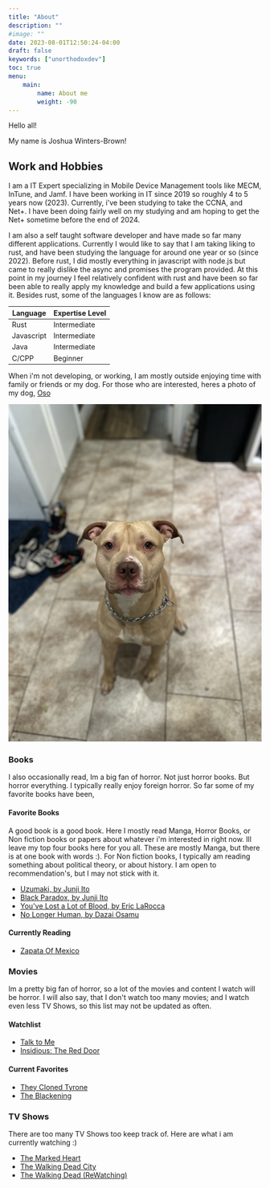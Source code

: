 ```yaml
---
title: "About"
description: ""
#image: ""
date: 2023-08-01T12:50:24-04:00
draft: false
keywords: ["unorthodoxdev"]
toc: true
menu: 
    main:
        name: About me
        weight: -90
---
```


Hello all!

My name is Joshua Winters-Brown!

## Work and Hobbies

 I am a IT Expert specializing in Mobile Device Management tools like MECM, InTune, and Jamf. I have been working in IT since 2019 so roughly 4 to 5 years now (2023). Currently, i've been studying to take the CCNA, and Net+. I have been doing fairly well on my studying and am hoping to get the Net+ sometime before the end of 2024.
 
 I am also a self taught software developer and have made so far many different applications. Currently I would like to say that I am taking liking to rust, and have been studying the language for around one year or so (since 2022). Before rust, I did mostly everything in javascript with node.js but came to really dislike the async and promises the program provided. At this point in my journey I feel relatively confident with rust and have been so far been able to really apply my knowledge and build a few applications using it. Besides rust, some of the languages I know are as follows:

| Language | Expertise Level |
| -------- | --------------- |
| Rust | Intermediate |
| Javascript | Intermediate |
| Java | Intermediate |
| C/CPP | Beginner |

When i'm not developing, or working, I am mostly outside enjoying time with family or friends or my dog. For those who are interested, heres a photo of my dog, [Oso](https://www.spanishdict.com/translate/Oso)

![Oso tha dog](oso.jpg)

### Books

I also occasionally read, Im a big fan of horror. Not just horror books. But horror everything. I typically really enjoy foreign horror. So far some of my favorite books have been,

#### Favorite Books

A good book is a good book. Here I mostly read Manga, Horror Books, or Non fiction books or papers about whatever i'm interested in right now. Ill leave my top four books here for you all. These are mostly Manga, but there is at one book with words :). For Non fiction books, I typically am reading something about political theory, or about history. I am open to recommendation's, but I may not stick with it.

- [Uzumaki, by Junji Ito](https://www.goodreads.com/book/show/22400695-uzumaki-vol-6?from_search=true&from_srp=true&qid=Lm2teT343Y&rank=9)
- [Black Paradox, by Junji Ito](https://www.goodreads.com/book/show/34235163-black-paradox?ref=nav_sb_ss_1_14)
- [You've Lost a Lot of Blood, by Eric LaRocca](https://www.goodreads.com/book/show/60585628-you-ve-lost-a-lot-of-blood)
- [No Longer Human, by Dazai Osamu](https://www.goodreads.com/book/show/194746.No_Longer_Human)

#### Currently Reading

- [Zapata Of Mexico](https://www.goodreads.com/book/show/59523.Zapata_Of_Mexico)

### Movies

Im a pretty big fan of horror, so a lot of the movies and content I watch will be horror. I will also say, that I don't watch too many movies; and I watch even less TV Shows, so this list may not be updated as often.

#### Watchlist

- [Talk to Me](https://www.imdb.com/title/tt10638522/?ref_=nv_sr_srsg_0_tt_8_nm_0_q_Talk%2520to%2520me)
- [Insidious: The Red Door](https://www.imdb.com/title/tt13405778/?ref_=nv_sr_srsg_0_tt_8_nm_0_q_Insidio)

#### Current Favorites

- [They Cloned Tyrone](https://www.imdb.com/title/tt9873892/?ref_=nv_sr_srsg_0_tt_8_nm_0_q_They%2520Clon)
- [The Blackening](https://www.imdb.com/title/tt11703244/?ref_=tt_tpks_tt_t_1_pd_detail_2_pbr_ic)

### TV Shows

There are too many TV Shows too keep track of. Here are what i am currently watching :)

- [The Marked Heart](https://www.imdb.com/title/tt18974572/?ref_=fn_al_tt_2)
- [The Walking Dead City](https://www.imdb.com/title/tt18546730/?ref_=nv_sr_srsg_3_tt_8_nm_0_q_Walking%2520Dead)
- [The Walking Dead (ReWatching)](https://www.imdb.com/title/tt1520211/?ref_=nv_sr_srsg_0_tt_8_nm_0_q_The%2520Walking)
